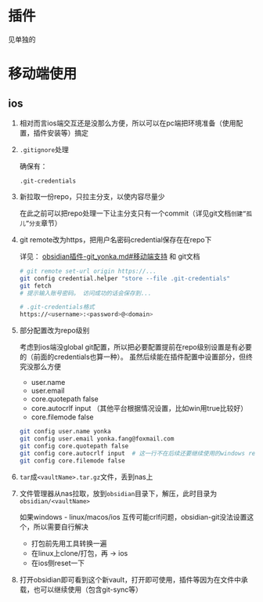 



# 插件



见单独的



# 移动端使用



## ios



1. 相对而言ios端交互还是没那么方便，所以可以在pc端把环境准备（使用配置，插件安装等）搞定

2. `.gitignore`处理

   确保有：

   ```
   .git-credentials
   ```

   

3. 新拉取一份repo，只拉主分支，以使内容尽量少

   在此之前可以把repo处理一下让主分支只有一个commit（详见git文档`创建“孤儿”分支`章节）

4. git remote改为https，把用户名密码credential保存在在repo下

   详见： [obsidian插件-git_yonka.md#移动端支持](obsidian插件-git_yonka.md#移动端支持) 和 git文档

   ```sh
   # git remote set-url origin https://...
   git config credential.helper "store --file .git-credentials"
   git fetch
   # 提示输入账号密码。 访问成功的话会保存到...
   
   # .git-credentials格式
   https://<username>:<password>@<domain>
   ```

   

5. 部分配置改为repo级别

   考虑到ios端没global git配置，所以把必要配置提前在repo级别设置是有必要的（前面的credentials也算一种）。 虽然后续能在插件配置中设置部分，但终究没那么方便

   * user.name
   * user.email
   * core.quotepath false
   * core.autocrlf input    （其他平台根据情况设置，比如win用true比较好）
   * core.filemode false

   ```sh
   git config user.name yonka
   git config user.email yonka.fang@foxmail.com
   git config core.quotepath false
   git config core.autocrlf input  # 这一行不在后续还要继续使用的windows repo中执行
   git config core.filemode false
   ```

   

6. `tar`成`<vaultName>.tar.gz`文件，丢到nas上

7. 文件管理器从nas拉取，放到`obsidian`目录下，解压，此时目录为 `obsidian/<vaultName>`

   如果windows - linux/macos/ios 互传可能crlf问题，obsidian-git没法设置这个，所以需要自行解决

   * 打包前先用工具转换一遍
   * 在linux上clone/打包，再 -> ios
   * 在ios侧reset一下

8. 打开obsidian即可看到这个新vault，打开即可使用，插件等因为在文件中承载，也可以继续使用（包含git-sync等）

